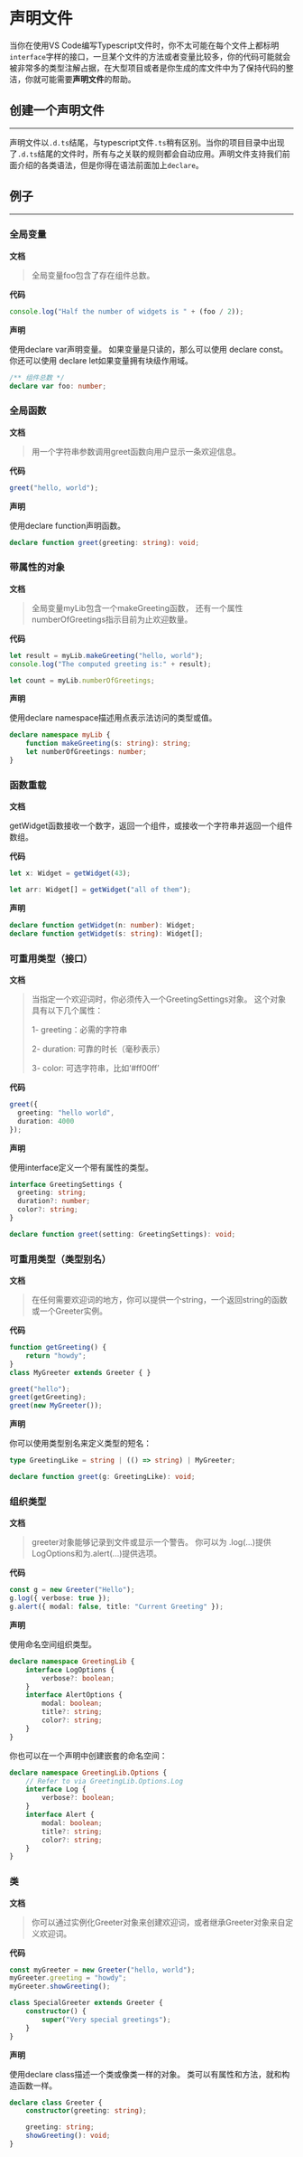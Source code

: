 # 声明文件

当你在使用VS Code编写Typescript文件时，你不太可能在每个文件上都标明`interface`字样的接口，一旦某个文件的方法或者变量比较多，你的代码可能就会被非常多的类型注解占据，在大型项目或者是你生成的库文件中为了保持代码的整洁，你就可能需要**声明文件**的帮助。

## 创建一个声明文件
---

声明文件以`.d.ts`结尾，与typescript文件`.ts`稍有区别。当你的项目目录中出现了`.d.ts`结尾的文件时，所有与之关联的规则都会自动应用。声明文件支持我们前面介绍的各类语法，但是你得在语法前面加上`declare`。

## 例子
---

### 全局变量

**文档**

> 全局变量foo包含了存在组件总数。

**代码**

```typescript
console.log("Half the number of widgets is " + (foo / 2));
```

**声明**

使用declare var声明变量。 如果变量是只读的，那么可以使用 declare const。 你还可以使用 declare let如果变量拥有块级作用域。

```typescript
/** 组件总数 */
declare var foo: number;
```

### 全局函数
**文档**

> 用一个字符串参数调用greet函数向用户显示一条欢迎信息。

**代码**
```typescript
greet("hello, world");
```
**声明**

使用declare function声明函数。
```typescript
declare function greet(greeting: string): void;
```

### 带属性的对象
**文档**

> 全局变量myLib包含一个makeGreeting函数， 还有一个属性 numberOfGreetings指示目前为止欢迎数量。

**代码**

```typescript
let result = myLib.makeGreeting("hello, world");
console.log("The computed greeting is:" + result);

let count = myLib.numberOfGreetings;
```

**声明**

使用declare namespace描述用点表示法访问的类型或值。
```typescript
declare namespace myLib {
    function makeGreeting(s: string): string;
    let numberOfGreetings: number;
}
```
### 函数重载
**文档**

getWidget函数接收一个数字，返回一个组件，或接收一个字符串并返回一个组件数组。

**代码**
```typescript
let x: Widget = getWidget(43);

let arr: Widget[] = getWidget("all of them");
```
**声明**
```typescript
declare function getWidget(n: number): Widget;
declare function getWidget(s: string): Widget[];
```
### 可重用类型（接口）
**文档**

> 当指定一个欢迎词时，你必须传入一个GreetingSettings对象。 这个对象具有以下几个属性：
>
> 1- greeting：必需的字符串
>
> 2- duration: 可靠的时长（毫秒表示）
> 
> 3- color: 可选字符串，比如‘#ff00ff’

**代码**
```typescript
greet({
  greeting: "hello world",
  duration: 4000
});
```
**声明**

使用interface定义一个带有属性的类型。
```typescript
interface GreetingSettings {
  greeting: string;
  duration?: number;
  color?: string;
}

declare function greet(setting: GreetingSettings): void;
```

### 可重用类型（类型别名）
**文档**

> 在任何需要欢迎词的地方，你可以提供一个string，一个返回string的函数或一个Greeter实例。

**代码**

```typescript
function getGreeting() {
    return "howdy";
}
class MyGreeter extends Greeter { }

greet("hello");
greet(getGreeting);
greet(new MyGreeter());
```

**声明**

你可以使用类型别名来定义类型的短名：

```typescript
type GreetingLike = string | (() => string) | MyGreeter;

declare function greet(g: GreetingLike): void;
```
### 组织类型
**文档**

> greeter对象能够记录到文件或显示一个警告。 你可以为 .log(...)提供LogOptions和为.alert(...)提供选项。

**代码**
```typescript
const g = new Greeter("Hello");
g.log({ verbose: true });
g.alert({ modal: false, title: "Current Greeting" });
```
**声明**

使用命名空间组织类型。
```typescript
declare namespace GreetingLib {
    interface LogOptions {
        verbose?: boolean;
    }
    interface AlertOptions {
        modal: boolean;
        title?: string;
        color?: string;
    }
}
```
你也可以在一个声明中创建嵌套的命名空间：
```typescript
declare namespace GreetingLib.Options {
    // Refer to via GreetingLib.Options.Log
    interface Log {
        verbose?: boolean;
    }
    interface Alert {
        modal: boolean;
        title?: string;
        color?: string;
    }
}
```
### 类
**文档**

> 你可以通过实例化Greeter对象来创建欢迎词，或者继承Greeter对象来自定义欢迎词。

**代码**
```typescript
const myGreeter = new Greeter("hello, world");
myGreeter.greeting = "howdy";
myGreeter.showGreeting();

class SpecialGreeter extends Greeter {
    constructor() {
        super("Very special greetings");
    }
}
```
**声明**

使用declare class描述一个类或像类一样的对象。 类可以有属性和方法，就和构造函数一样。
```typescript
declare class Greeter {
    constructor(greeting: string);

    greeting: string;
    showGreeting(): void;
}
```